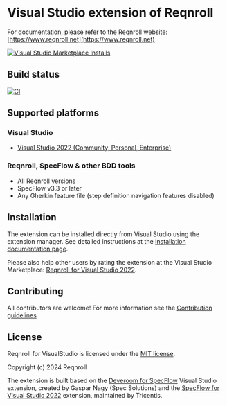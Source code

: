 # Visual Studio extension of Reqnroll

For documentation, please refer to the Reqnroll website:
[https://www.reqnroll.net](https://www.reqnroll.net)

[![Visual Studio Marketplace Installs](https://img.shields.io/visual-studio-marketplace/i/Reqnroll.ReqnrollForVisualStudio2022?label=installs%20VS2022)](https://marketplace.visualstudio.com/items?itemName=Reqnroll.ReqnrollForVisualStudio2022)

## Build status

[![CI](https://github.com/reqnroll/Reqnroll.VisualStudio/actions/workflows/ci.yml/badge.svg)](https://github.com/reqnroll/Reqnroll.VisualStudio/actions/workflows/ci.yml)


## Supported platforms

### Visual Studio

* [Visual Studio 2022 (Community, Personal, Enterprise)](https://marketplace.visualstudio.com/items?itemName=Reqnroll.ReqnrollForVisualStudio2022)

### Reqnroll, SpecFlow & other BDD tools

* All Reqnroll versions
* SpecFlow v3.3 or later
* Any Gherkin feature file (step definition navigation features disabled)

## Installation

The extension can be installed directly from Visual Studio using the extension manager. See detailed instructions at the [Installation documentation page](https://go.reqnroll.net/doc-setup-vs).

Please also help other users by rating the extension at the Visual Studio Marketplace: [Reqnroll for Visual Studio 2022](https://marketplace.visualstudio.com/items?itemName=Reqnroll.ReqnrollForVisualStudio2022).

## Contributing

All contributors are welcome! For more information see the [Contribution guidelines](CONTRIBUTION.md)

## License

Reqnroll for VisualStudio is licensed under the [MIT license](LICENSE).

Copyright (c) 2024 Reqnroll

The extension is built based on the [Deveroom for SpecFlow](https://github.com/specsolutions/deveroom-visualstudio) Visual Studio extension, created by Gaspar Nagy (Spec Solutions) and the [SpecFlow for Visual Studio 2022](https://github.com/SpecFlowOSS/SpecFlow.VS) extension, maintained by Tricentis.
